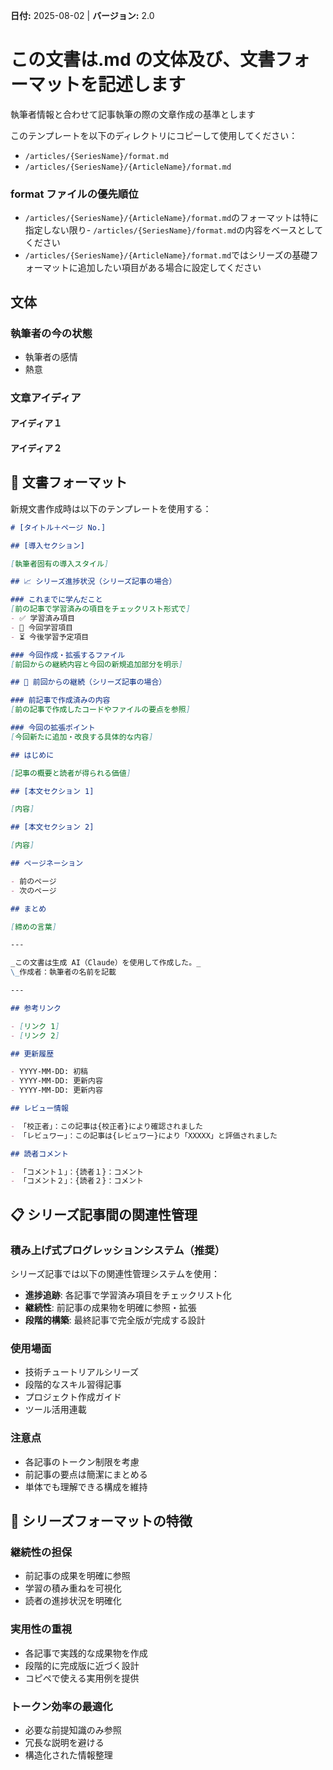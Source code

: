 **日付:** 2025-08-02 | **バージョン:** 2.0

# この文書は.md の文体及び、文書フォーマットを記述します

執筆者情報と合わせて記事執筆の際の文章作成の基準とします

このテンプレートを以下のディレクトリにコピーして使用してください：

- `/articles/{SeriesName}/format.md`
- `/articles/{SeriesName}/{ArticleName}/format.md`

### format ファイルの優先順位

- `/articles/{SeriesName}/{ArticleName}/format.md`のフォーマットは特に指定しない限り- `/articles/{SeriesName}/format.md`の内容をベースとしてください
- `/articles/{SeriesName}/{ArticleName}/format.md`ではシリーズの基礎フォーマットに追加したい項目がある場合に設定してください

## 文体

### 執筆者の今の状態

- 執筆者の感情
- 熱意

### 文章アイディア

#### アイディア１

#### アイディア２

## 📄 文書フォーマット

新規文書作成時は以下のテンプレートを使用する：

```markdown
# [タイトル＋ページ No.]

## [導入セクション]

[執筆者固有の導入スタイル]

## 📈 シリーズ進捗状況（シリーズ記事の場合）

### これまでに学んだこと
[前の記事で学習済みの項目をチェックリスト形式で]
- ✅ 学習済み項目
- 🎯 今回学習項目
- ⏳ 今後学習予定項目

### 今回作成・拡張するファイル
[前回からの継続内容と今回の新規追加部分を明示]

## 🔄 前回からの継続（シリーズ記事の場合）

### 前記事で作成済みの内容
[前の記事で作成したコードやファイルの要点を参照]

### 今回の拡張ポイント
[今回新たに追加・改良する具体的な内容]

## はじめに

[記事の概要と読者が得られる価値]

## [本文セクション 1]

[内容]

## [本文セクション 2]

[内容]

## ページネーション

- 前のページ
- 次のページ

## まとめ

[締めの言葉]

---

_この文書は生成 AI（Claude）を使用して作成した。_
\_作成者：執筆者の名前を記載

---

## 参考リンク

- [リンク 1]
- [リンク 2]

## 更新履歴

- YYYY-MM-DD: 初稿
- YYYY-MM-DD: 更新内容
- YYYY-MM-DD: 更新内容

## レビュー情報

- 「校正者」：この記事は{校正者}により確認されました
- 「レビュワー」：この記事は{レビュワー}により「XXXXX」と評価されました

## 読者コメント

- 「コメント１」：{読者１}：コメント
- 「コメント２」：{読者２}：コメント
```

## 📋 シリーズ記事間の関連性管理

### 積み上げ式プログレッションシステム（推奨）
シリーズ記事では以下の関連性管理システムを使用：

- **進捗追跡**: 各記事で学習済み項目をチェックリスト化
- **継続性**: 前記事の成果物を明確に参照・拡張
- **段階的構築**: 最終記事で完全版が完成する設計

### 使用場面
- 技術チュートリアルシリーズ
- 段階的なスキル習得記事
- プロジェクト作成ガイド
- ツール活用連載

### 注意点  
- 各記事のトークン制限を考慮
- 前記事の要点は簡潔にまとめる
- 単体でも理解できる構成を維持

## 🎯 シリーズフォーマットの特徴

### 継続性の担保
- 前記事の成果を明確に参照
- 学習の積み重ねを可視化
- 読者の進捗状況を明確化

### 実用性の重視
- 各記事で実践的な成果物を作成
- 段階的に完成版に近づく設計
- コピペで使える実用例を提供

### トークン効率の最適化
- 必要な前提知識のみ参照
- 冗長な説明を避ける
- 構造化された情報整理
